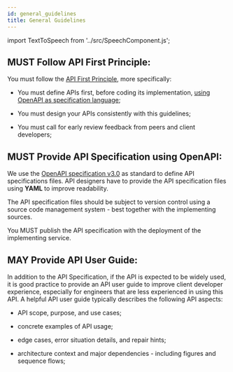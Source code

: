 ```yaml
---
id: general_guidelines
title: General Guidelines
---
```

import TextToSpeech from '../src/SpeechComponent.js';

<TextToSpeech>

## MUST Follow API First Principle:

You must follow the [API First Principle](api_design_principles.md#api-first), more specifically:

  - You must define APIs first, before coding its implementation, [using OpenAPI as specification language](#must-provide-api-specification-using-openapi);

  - You must design your APIs consistently with this guidelines;

  - You must call for early review feedback from peers and client developers;
## MUST Provide API Specification using OpenAPI:

We use the [OpenAPI specification v3.0](https://www.openapis.org) as standard to define API specifications files. API designers have to provide the API specification files using **YAML** to improve readability.

The API specification files should be subject to version control using a source code management system - best together with the implementing sources.

You MUST publish the API specification with the deployment of the implementing service.
## MAY Provide API User Guide:

In addition to the API Specification, if the API is expected to be widely used, it is good practice to provide an API user guide to improve client developer experience, especially for engineers that are less experienced in using this API. A helpful API user guide typically describes the following API aspects:

  - API scope, purpose, and use cases;

  - concrete examples of API usage;

  - edge cases, error situation details, and repair hints;

  - architecture context and major dependencies - including figures and sequence flows;

</TextToSpeech>